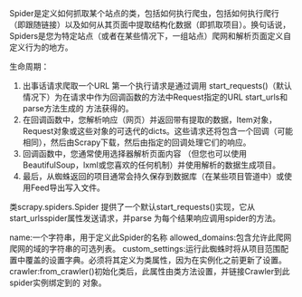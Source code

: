 Spider是定义如何抓取某个站点的类，包括如何执行爬虫，包括如何执行爬行（即跟随链接）以及如何从其页面中提取结构化数据（即抓取项目）。换句话说，Spiders是您为特定站点（或者在某些情况下，一组站点）爬网和解析页面定义自定义行为的地方。

生命周期：
1. 出事话请求爬取一个URL
第一个执行请求是通过调用 start_requests()（默认情况下）为在请求中作为回调函数的方法中Request指定的URL start_urls和parse方法生成的 方法获得的。
2. 在回调函数中，您解析响应（网页）并返回带有提取的数据，Item对象， Request对象或这些对象的可迭代的dicts。这些请求还将包含一个回调（可能相同），然后由Scrapy下载，然后由指定的回调处理它们的响应。
3. 回调函数中，您通常使用选择器解析页面内容 （但您也可以使用BeautifulSoup，lxml或您喜欢的任何机制）并使用解析的数据生成项目。
4. 最后，从蜘蛛返回的项目通常会持久保存到数据库（在某些项目管道中）或使用Feed导出写入文件。

类scrapy.spiders.Spider
提供了一个默认start_requests()实现，它从start_urlsspider属性发送请求，并parse 为每个结果响应调用spider的方法。

name:一个字符串，用于定义此Spider的名称
allowed_domains:包含允许此爬网爬网的域的字符串的可选列表。
custom_settings:运行此蜘蛛时将从项目范围配置中覆盖的设置字典。必须将其定义为类属性，因为在实例化之前更新了设置。
crawler:from_crawler()初始化类后，此属性由类方法设置，并链接Crawler到此spider实例绑定到的 对象。